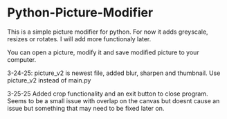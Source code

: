 # Python-Picture-Modifier

This is a simple picture modifier for python.  For now it adds greyscale, resizes or rotates.  I will add more functionaly later.

You can open a picture, modify it and save modified picture to your computer.

3-24-25:
picture_v2 is newest file, added blur, sharpen and thumbnail.  Use picture_v2 instead of main.py

3-25-25 Added crop functionality and an exit button to close program.  Seems to be a small issue with overlap on the canvas but doesnt cause 
an issue but something that may need to be fixed later on.
